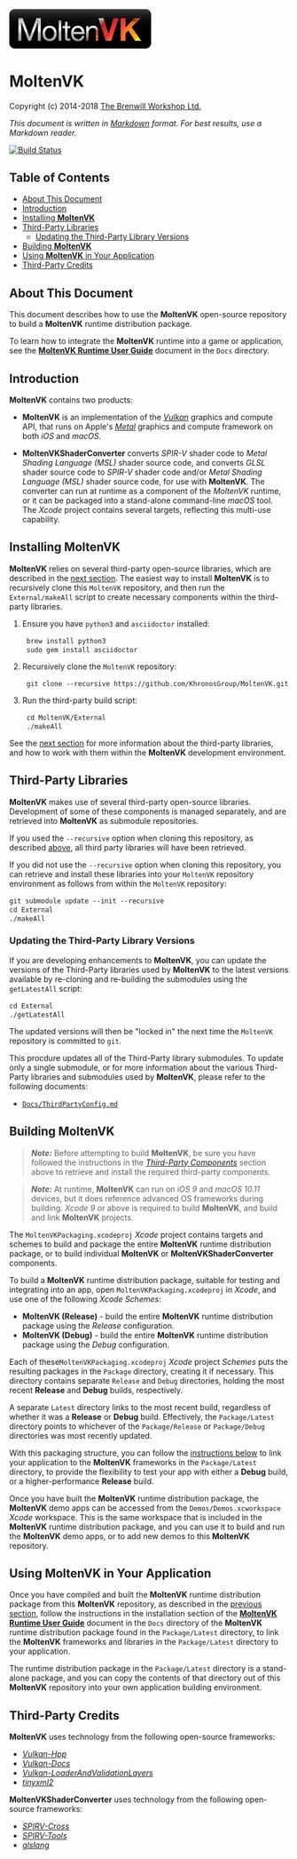 <a class="site-logo" href="https://github.com/KhronosGroup/MoltenVK" title="MoltenVK">
	<img src="Docs/images/MoltenVK-Logo-Banner.png" alt="MoltenVK" style="width:256px;height:auto">
</a>



MoltenVK
========

Copyright (c) 2014-2018 [The Brenwill Workshop Ltd.](http://www.brenwill.com)

*This document is written in [Markdown](http://en.wikipedia.org/wiki/Markdown) format. 
For best results, use a Markdown reader.*

[![Build Status](https://travis-ci.org/KhronosGroup/MoltenVK.svg?branch=master)](https://travis-ci.org/KhronosGroup/MoltenVK)

Table of Contents
-----------------

- [About This Document](#about_this)
- [Introduction](#intro)
- [Installing **MoltenVK**](#install)
- [Third-Party Libraries](#third-party)
	- [Updating the Third-Party Library Versions](#update_third-party)
- [Building **MoltenVK**](#building)
- [Using **MoltenVK** in Your Application](#using)
- [Third-Party Credits](#credits)



<a name="about_this"></a>
About This Document
-------------------

This document describes how to use the **MoltenVK** open-source repository to build a **MoltenVK** 
runtime distribution package.

To learn how to integrate the **MoltenVK** runtime into a game or application, see the 
[**MoltenVK Runtime User Guide**](Docs/MoltenVK_Runtime_UserGuide.md) document in the `Docs` directory. 



<a name="intro"></a>
Introduction
------------

**MoltenVK** contains two products:

- **MoltenVK** is an implementation of the [*Vulkan*](https://www.khronos.org/vulkan) 
  graphics and compute API, that runs on Apple's [*Metal*](https://developer.apple.com/metal) 
  graphics and compute framework on both *iOS* and *macOS*.

- **MoltenVKShaderConverter** converts *SPIR-V* shader code to *Metal Shading Language (MSL)*
  shader source code, and converts *GLSL* shader source code to *SPIR-V* shader code and/or
  *Metal Shading Language (MSL)* shader source code, for use with **MoltenVK**. The converter
  can run at runtime as a component of the *MoltenVK* runtime, or it can be packaged into a 
  stand-alone command-line *macOS* tool. The *Xcode* project contains several targets, 
  reflecting this multi-use capability.



<a name="install"></a>
Installing **MoltenVK**
-----------------------

**MoltenVK** relies on several third-party open-source libraries, which are described in the 
[next section](#third-party). The easiest way to install **MoltenVK** is to recursively clone 
this `MoltenVK` repository, and then run the `External/makeAll` script to create necessary 
components within the third-party libraries.

1. Ensure you have `python3` and `asciidoctor` installed:

		brew install python3
		sudo gem install asciidoctor

2. Recursively clone the `MoltenVK` repository:

		git clone --recursive https://github.com/KhronosGroup/MoltenVK.git

3. Run the third-party build script:

		cd MoltenVK/External
		./makeAll

See the [next section](#third-party) for more information about the third-party libraries, 
and how to work with them within the **MoltenVK** development environment.


<a name="third-party"></a>
Third-Party Libraries
---------------------

**MoltenVK** makes use of several third-party open-source libraries.
Development of some of these components is managed separately, and are retrieved into
**MoltenVK** as submodule repositories.

If you used the `--recursive` option when cloning this repository, as described 
[above](#install), all third party libraries will have been retrieved.

If you did not use the `--recursive` option when cloning this repository, you can retrieve 
and install these libraries into your `MoltenVK` repository environment as follows from within
the `MoltenVK` repository:

	git submodule update --init --recursive
	cd External
	./makeAll


<a name="update_third-party"></a>
### Updating the Third-Party Library Versions

If you are developing enhancements to **MoltenVK**, you can update the versions of the 
Third-Party libraries used by **MoltenVK** to the latest versions available by re-cloning 
and re-building the submodules using the `getLatestAll` script:

	cd External
	./getLatestAll

The updated versions will then be "locked in" the next time the `MoltenVK` repository is committed to `git`.

This procdure updates all of the Third-Party library submodules. To update only a single submodule,
or for more information about the various Third-Party libraries and submodules used by **MoltenVK**,
please refer to the following documents:

- [`Docs/ThirdPartyConfig.md`](Docs/ThirdPartyConfig.md)



<a name="building"></a>
Building **MoltenVK**
-------------------

>***Note:*** Before attempting to build **MoltenVK**, be sure you have followed the 
instructions in the [*Third-Party Components*](#third-party) section above to retrieve 
and install the required third-party components.

>***Note:*** At runtime, **MoltenVK** can run on *iOS 9* and *macOS 10.11* devices,
>but it does reference advanced OS frameworks during building. *Xcode 9* 
>or above is required to build **MoltenVK**, and build and link **MoltenVK** projects.

The `MoltenVKPackaging.xcodeproj` *Xcode* project contains targets and schemes to build 
and package the entire **MoltenVK** runtime distribution package, or to build individual 
**MoltenVK** or **MoltenVKShaderConverter** components.

To build a **MoltenVK** runtime distribution package, suitable for testing and integrating into an app, 
open `MoltenVKPackaging.xcodeproj` in *Xcode*, and use one of the following *Xcode Schemes*:

- **MoltenVK (Release)** - build the entire **MoltenVK** runtime distribution package using the 
  *Release* configuration.
- **MoltenVK (Debug)** - build the entire **MoltenVK** runtime distribution package using the 
  *Debug* configuration.

Each of these`MoltenVKPackaging.xcodeproj` *Xcode* project *Schemes* puts the resulting packages in the 
`Package` directory, creating it if necessary. This directory contains separate `Release` and `Debug` 
directories, holding the most recent **Release** and **Debug** builds, respectively.

A separate `Latest` directory links to  the most recent build, regardless of whether it was a **Release** 
or **Debug** build. Effectively, the `Package/Latest` directory points to whichever of the `Package/Release` 
or `Package/Debug` directories was most recently updated.

With this packaging structure, you can follow the [instructions below](#using) to link your application 
to the **MoltenVK** frameworks in the `Package/Latest` directory, to provide the flexibility to test your 
app with either a **Debug** build, or a higher-performance **Release** build.

Once you have built the **MoltenVK** runtime distribution package, the **MoltenVK** demo apps can be 
accessed from the `Demos/Demos.xcworkspace` *Xcode* workspace. This is the same workspace that is 
included in the **MoltenVK** runtime distribution package, and you can use it to build and run the
**MoltenVK** demo apps, or to add new demos to this **MoltenVK** repository.



<a name="using"></a>
Using **MoltenVK** in Your Application
--------------------------------------

Once you have compiled and built the **MoltenVK** runtime distribution package from this **MoltenVK** 
repository, as described in the [previous section](#building), follow the instructions in the installation 
section of the [**MoltenVK Runtime User Guide**](Docs/MoltenVK_Runtime_UserGuide.md#install) document in the
`Docs` directory of the **MoltenVK** runtime distribution package found in the `Package/Latest` directory,
to link the **MoltenVK** frameworks and libraries in the `Package/Latest` directory to your application.

The runtime distribution package in the `Package/Latest` directory is a stand-alone package, and you can copy 
the contents of that directory out of this **MoltenVK** repository into your own application building environment.



<a name="credits"></a>
Third-Party Credits
-------------------

**MoltenVK** uses technology from the following open-source frameworks:

- [*Vulkan-Hpp*](https://github.com/KhronosGroup/Vulkan-Hpp)
- [*Vulkan-Docs*](https://github.com/KhronosGroup/Vulkan-Docs)
- [*Vulkan-LoaderAndValidationLayers*](https://github.com/KhronosGroup/Vulkan-LoaderAndValidationLayers)
- [*tinyxml2*](https://github.com/leethomason/tinyxml2)

**MoltenVKShaderConverter** uses technology from the following open-source frameworks:

- [*SPIRV-Cross*](https://github.com/KhronosGroup/SPIRV-Cross)
- [*SPIRV-Tools*](https://github.com/KhronosGroup/SPIRV-Tools)
- [*glslang*](https://github.com/KhronosGroup/glslang)
